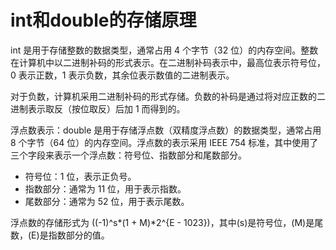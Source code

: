 # int和double的存储原理

int 是用于存储整数的数据类型，通常占用 4 个字节（32 位）的内存空间。整数在计算机中以二进制补码的形式表示。在二进制补码表示中，最高位表示符号位，0 表示正数，1 表示负数，其余位表示数值的二进制表示。

对于负数，计算机采用二进制补码的形式存储。负数的补码是通过将对应正数的二进制表示取反（按位取反）后加 1 而得到的。

浮点数表示：double 是用于存储浮点数（双精度浮点数）的数据类型，通常占用 8 个字节（64 位）的内存空间。浮点数的表示采用 IEEE 754 标准，其中使用了三个字段来表示一个浮点数：符号位、指数部分和尾数部分。
- 符号位：1 位，表示正负号。
- 指数部分：通常为 11 位，用于表示指数。
- 尾数部分：通常为 52 位，用于表示尾数。

浮点数的存储形式为 ((-1)^s*(1 + M)*2^{E - 1023})，其中(s)是符号位，(M)是尾数，(E)是指数部分的值。
